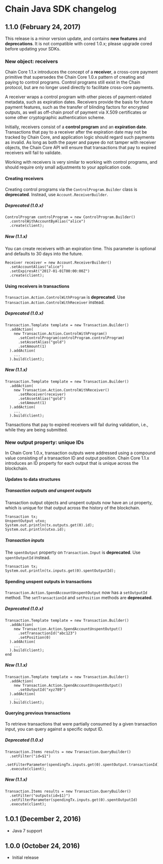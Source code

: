 # Chain Java SDK changelog

## 1.1.0 (February 24, 2017)

This release is a minor version update, and contains **new features** and **deprecations**. It is not compatible with cored 1.0.x; please upgrade cored before updating your SDKs.

### New object: receivers

Chain Core 1.1.x introduces the concept of a **receiver**, a cross-core payment primitive that supersedes the Chain Core 1.0.x pattern of creating and paying to control programs. Control programs still exist in the Chain protocol, but are no longer used directly to facilitate cross-core payments.

A receiver wraps a control program with other pieces of payment-related metadata, such as expiration dates. Receivers provide the basis for future payment features, such as the transfer of blinding factors for encrypted outputs, as well as off-chain proof of payment via X.509 certificates or some other cryptographic authentication scheme.

Initially, receivers consist of a **control program** and an **expiration date**. Transactions that pay to a receiver after the expiration date may not be tracked by Chain Core, and application logic should regard such payments as invalid. As long as both the payer and payee do not tamper with receiver objects, the Chain Core API will ensure that transactions that pay to expired receivers will fail to validate.

Working with receivers is very similar to working with control programs, and should require only small adjustments to your application code.

#### Creating receivers

Creating control programs via the `ControlProgram.Builder` class is **deprecated**. Instead, use `Account.ReceiverBuilder`.

##### Deprecated (1.0.x)

```
ControlProgram controlProgram = new ControlProgram.Builder()
  .controlWithAccountByAlias("alice")
  .create(client);
```

##### New (1.1.x)

You can create receivers with an expiration time. This parameter is optional and defaults to 30 days into the future.

```
Receiver receiver = new Account.ReceiverBuilder()
  .setAccountAlias("alice")
  .setExpiresAt("2017-01-01T00:00:00Z")
  .create(client);
```

#### Using receivers in transactions

`Transaction.Action.ControlWithProgram` is **deprecated**. Use `Transaction.Action.ControlWithReceiver` instead.

##### Deprecated (1.0.x)

```
Transaction.Template template = new Transaction.Builder()
  .addAction(
    new Transaction.Action.ControlWithProgram()
      .setControlProgram(controlProgram.controlProgram)
      .setAssetAlias("gold")
      .setAmount(1)
  ).addAction(
    ...
  ).build(client);
```

##### New (1.1.x)

```
Transaction.Template template = new Transaction.Builder()
  .addAction(
    new Transaction.Action.ControlWithReceiver()
      .setReceiver(receiver)
      .setAssetAlias("gold")
      .setAmount(1)
  ).addAction(
    ...
  ).build(client);
```

Transactions that pay to expired receivers will fail during validation, i.e., while they are being submitted.

### New output property: unique IDs

In Chain Core 1.0.x, transaction outputs were addressed using a compound value consisting of a transaction ID and output position. Chain Core 1.1.x introduces an ID property for each output that is unique across the blockchain.

#### Updates to data structures

##### Transaction outputs and unspent outputs

Transaction output objects and unspent outputs now have an `id` property, which is unique for that output across the history of the blockchain.

```
Transaction tx;
UnspentOutput utxo;
System.out.println(tx.outputs.get(0).id);
System.out.println(utxo.id);
```

##### Transaction inputs

The `spentOutput` property on `Transaction.Input` is **deprecated**. Use `spentOutputId` instead.

```
Transaction tx;
System.out.println(tx.inputs.get(0).spentOutputId);
```

#### Spending unspent outputs in transactions

`Transaction.Action.SpendAccountUnspentOutput` now has a `setOutputId` method. The `setTransactionId` and `setPosition` methods are **deprecated**.

##### Deprecated (1.0.x)

```
Transaction.Template template = new Transaction.Builder()
  .addAction(
    new Transaction.Action.SpendAccountUnspentOutput()
      .setTransactionId("abc123")
      .setPosition(0)
  ).addAction(
    ...
  ).build(client);
end
```

##### New (1.1.x)

```
Transaction.Template template = new Transaction.Builder()
  .addAction(
    new Transaction.Action.SpendAccountUnspentOutput()
      .setOutputId("xyz789")
  ).addAction(
    ...
  ).build(client);
```

#### Querying previous transactions

To retrieve transactions that were partially consumed by a given transaction input, you can query against a specific output ID.

##### Deprecated (1.0.x)

```
Transaction.Items results = new Transaction.QueryBuilder()
  .setFilter("id=$1")
  .setFilterParameter(spendingTx.inputs.get(0).spentOutput.transactionId)
  .execute(client);
```

##### New (1.1.x)

```
Transaction.Items results = new Transaction.QueryBuilder()
  .setFilter("outputs(id=$1)")
  .setFilterParameter(spendingTx.inputs.get(0).spentOutputId)
  .execute(client);
```

## 1.0.1 (December 2, 2016)<a name="1.0.1"></a>

* Java 7 support

## 1.0.0 (October 24, 2016)

* Initial release
